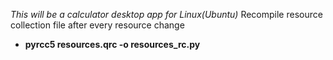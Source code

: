 *This will be a calculator desktop app for Linux(Ubuntu)*
Recompile resource collection file after every resource change
- **pyrcc5 resources.qrc -o resources_rc.py**
